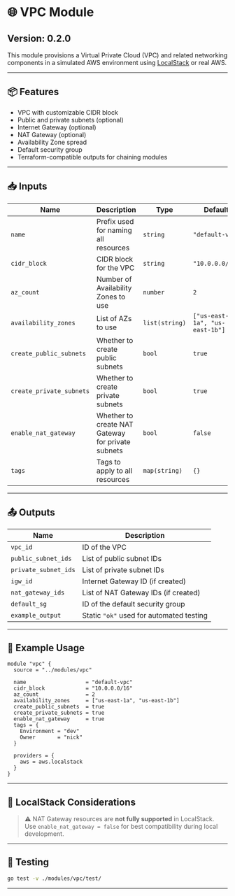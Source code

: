# 🌐 VPC Module

## Version: 0.2.0

This module provisions a Virtual Private Cloud (VPC) and related networking components in a simulated AWS environment using [LocalStack](https://localstack.cloud/) or real AWS.

---

## 📦 Features

- VPC with customizable CIDR block
- Public and private subnets (optional)
- Internet Gateway (optional)
- NAT Gateway (optional)
- Availability Zone spread
- Default security group
- Terraform-compatible outputs for chaining modules

---

## 📥 Inputs

| Name                     | Description                                           | Type            | Default              | Required |
|--------------------------|-------------------------------------------------------|------------------|----------------------|----------|
| `name`                   | Prefix used for naming all resources                 | `string`         | `"default-vpc"`      | ❌        |
| `cidr_block`             | CIDR block for the VPC                               | `string`         | `"10.0.0.0/16"`      | ❌        |
| `az_count`               | Number of Availability Zones to use                  | `number`         | `2`                  | ❌        |
| `availability_zones`     | List of AZs to use                                   | `list(string)`   | `["us-east-1a", "us-east-1b"]` | ❌        |
| `create_public_subnets`  | Whether to create public subnets                     | `bool`           | `true`               | ❌        |
| `create_private_subnets` | Whether to create private subnets                    | `bool`           | `true`               | ❌        |
| `enable_nat_gateway`     | Whether to create NAT Gateway for private subnets    | `bool`           | `false`              | ❌        |
| `tags`                   | Tags to apply to all resources                       | `map(string)`    | `{}`                 | ❌        |

---

## 📤 Outputs

| Name                 | Description                               |
|----------------------|-------------------------------------------|
| `vpc_id`             | ID of the VPC                             |
| `public_subnet_ids`  | List of public subnet IDs                 |
| `private_subnet_ids` | List of private subnet IDs                |
| `igw_id`             | Internet Gateway ID (if created)          |
| `nat_gateway_ids`    | List of NAT Gateway IDs (if created)      |
| `default_sg`         | ID of the default security group          |
| `example_output`     | Static `"ok"` used for automated testing  |

---

## 🧪 Example Usage

```hcl
module "vpc" {
  source = "../modules/vpc"

  name                   = "default-vpc"
  cidr_block             = "10.0.0.0/16"
  az_count               = 2
  availability_zones     = ["us-east-1a", "us-east-1b"]
  create_public_subnets  = true
  create_private_subnets = true
  enable_nat_gateway     = true
  tags = {
    Environment = "dev"
    Owner       = "nick"
  }

  providers = {
    aws = aws.localstack
  }
}
```

---

## 🚧 LocalStack Considerations

> ⚠️ NAT Gateway resources are **not fully supported** in LocalStack.  
Use `enable_nat_gateway = false` for best compatibility during local development.

---

## 🧪 Testing

```bash
go test -v ./modules/vpc/test/
```

---
